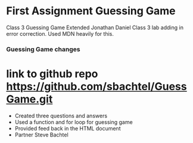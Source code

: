 # First Assignment Guessing Game
Class 3 Guessing Game Extended
Jonathan Daniel Class 3 lab adding in error correction. Used MDN heavily for this.
### Guessing Game changes
# link to github repo https://github.com/sbachtel/GuessGame.git
- Created three questions and answers
- Used a function and for loop for guessing game
- Provided feed back in the HTML document
- Partner Steve Bachtel 
